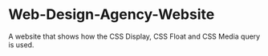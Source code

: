 # Web-Design-Agency-Website
A website that shows how the CSS Display, CSS Float and CSS Media query is used.
